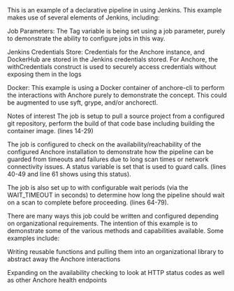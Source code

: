 This is an example of a declarative pipeline in using Jenkins.  This example makes use of several elements of Jenkins, including:

Job Parameters: The Tag variable is being set using a job parameter, purely to demonstrate the ability to configure jobs in this way.

Jenkins Credentials Store: Credentials for the Anchore instance, and DockerHub are stored in the Jenkins credentials stored.  For Anchore, the withCredentials construct is used to securely access credentials without exposing them in the logs

Docker: This example is using a Docker container of anchore-cli to perform the interactions with Anchore purely to demonstrate the concept. This could be augmented to use syft, grype, and/or anchorectl.

Notes of interest
The job is setup to pull a source project from a configured git repository, perform the build of that code base including building the container image. (lines 14-29)

The job is configured to check on the availability/reachability of the configured Anchore installation to demonstrate how the pipeline can be guarded from timeouts and failures due to long scan times or network connectivity issues. A status variable is set that is used to guard calls. (lines 40-49 and line 61 shows using this status).

The job is also set up to with configurable wait periods (via the WAIT_TIMEOUT in seconds) to determine how long the pipeline should wait on a scan to complete before proceeding. (lines 64-79).

 

There are many ways this job could be written and configured depending on organizational requirements.  The intention of this example is to demonstrate some of the various methods and capabilities available. Some examples include:

Writing reusable functions and pulling them into an organizational library to abstract away the Anchore interactions

Expanding on the availability checking to look at HTTP status codes as well as other Anchore health endpoints


